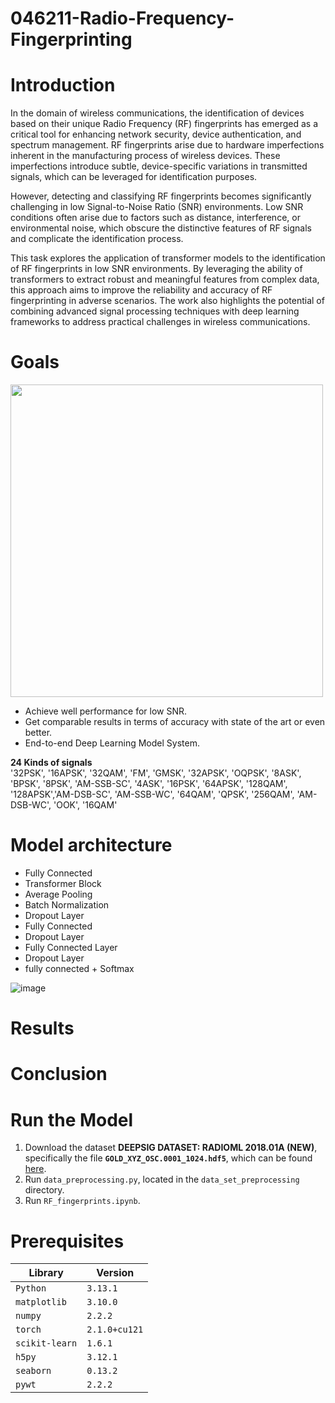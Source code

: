 # 046211-Radio-Frequency-Fingerprinting
# Introduction
In the domain of wireless communications, the identification of devices based on their unique Radio Frequency (RF) fingerprints has emerged as a critical tool for enhancing network security, device authentication, and spectrum management. RF fingerprints arise due to hardware imperfections inherent in the manufacturing process of wireless devices. These imperfections introduce subtle, device-specific variations in transmitted signals, which can be leveraged for identification purposes.

However, detecting and classifying RF fingerprints becomes significantly challenging in low Signal-to-Noise Ratio (SNR) environments. Low SNR conditions often arise due to factors such as distance, interference, or environmental noise, which obscure the distinctive features of RF signals and complicate the identification process.

This task explores the application of transformer models to the identification of RF fingerprints in low SNR environments. By leveraging the ability of transformers to extract robust and meaningful features from complex data, this approach aims to improve the reliability and accuracy of RF fingerprinting in adverse scenarios. The work also highlights the potential of combining advanced signal processing techniques with deep learning frameworks to address practical challenges in wireless communications.

# Goals
<img src="https://github.com/alexivaner/Deep-Learning-Based-Radio-Signal-Classification/raw/main/Submission/Final/Kinds%20of%20Signal.png" width="500"><br>

* Achieve well performance for low SNR. 
* Get comparable results in terms of accuracy with state of the art or even better.
* End-to-end Deep Learning Model System.

**24 Kinds of signals** <br>
'32PSK', '16APSK', '32QAM', 'FM', 'GMSK', '32APSK', 'OQPSK', '8ASK', 'BPSK', '8PSK', 'AM-SSB-SC', '4ASK', '16PSK', '64APSK', '128QAM', '128APSK','AM-DSB-SC', 'AM-SSB-WC', '64QAM', 'QPSK', '256QAM', 'AM-DSB-WC', 'OOK', '16QAM'

# Model architecture
- Fully Connected
- Transformer Block
- Average Pooling 
- Batch Normalization
- Dropout Layer
- Fully Connected 
- Dropout Layer
- Fully Connected Layer
- Dropout Layer
- fully connected + Softmax

![image](https://github.com/user-attachments/assets/05292164-a4de-4492-8d77-b21b39fdecbb)


 
# Results

# Conclusion 

# Run the Model
1. Download the dataset **DEEPSIG DATASET: RADIOML 2018.01A (NEW)**, specifically the file **`GOLD_XYZ_OSC.0001_1024.hdf5`**, which can be found [here](https://www.kaggle.com/datasets/pinxau1000/radioml2018).
2. Run `data_preprocessing.py`, located in the `data_set_preprocessing` directory.
3. Run `RF_fingerprints.ipynb`.


# Prerequisites
|Library         | Version |
|--------------------|----|
|`Python`| `3.13.1`|
|`matplotlib`| `3.10.0`|
|`numpy`| `2.2.2`|
|`torch`| `2.1.0+cu121`|
|`scikit-learn`| `1.6.1`|
|`h5py`| `3.12.1`|
|`seaborn`| `0.13.2` |
|`pywt`| `2.2.2` |



